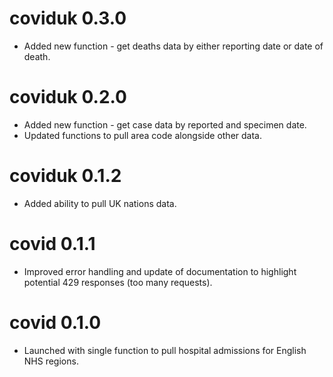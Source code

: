 # coviduk 0.3.0
* Added new function - get deaths data by either reporting date or date of death.

# coviduk 0.2.0

* Added new function - get case data by reported and specimen date.
* Updated functions to pull area code alongside other data.

# coviduk 0.1.2

* Added ability to pull UK nations data.

# covid 0.1.1

* Improved error handling and update of documentation to highlight potential 429 responses (too many requests).

# covid 0.1.0

* Launched with single function to pull hospital admissions for English NHS regions.
